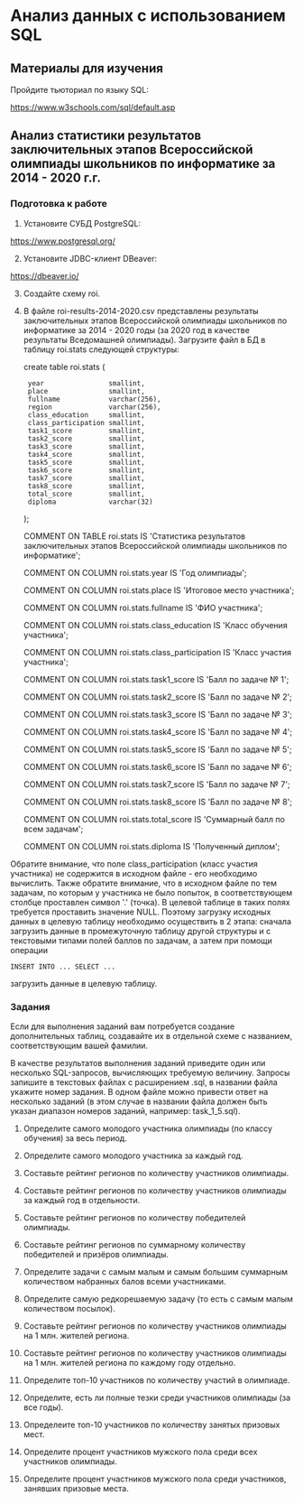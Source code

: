 # Анализ данных с использованием SQL

## Материалы для изучения

Пройдите тьюториал по языку SQL:

https://www.w3schools.com/sql/default.asp

## Анализ статистики результатов заключительных этапов Всероссийской олимпиады школьников по информатике за 2014 - 2020 г.г.

### Подготовка к работе

1. Установите СУБД PostgreSQL:

https://www.postgresql.org/

2. Установите JDBC-клиент DBeaver:

https://dbeaver.io/

3. Создайте схему roi.

4. В файле roi-results-2014-2020.csv представлены результаты заключительных этапов Всероссийской олимпиады школьников по информатике за 2014 - 2020 годы 
(за 2020 год в качестве результаты Вседомашней олимпиады). Загрузите файл в БД в таблицу roi.stats следующей структуры:

	create table roi.stats
	(
	
		year				smallint,
		place				smallint,
		fullname			varchar(256),
		region				varchar(256),
		class_education		smallint,
		class_participation	smallint,
		task1_score			smallint,
		task2_score			smallint,
		task3_score			smallint,
		task4_score			smallint,
		task5_score			smallint,
		task6_score			smallint,
		task7_score			smallint,
		task8_score			smallint,
		total_score			smallint,
		diploma				varchar(32)
		
	);

	
	COMMENT ON TABLE roi.stats IS 'Статистика результатов заключительных этапов Всероссийской олимпиады школьников по информатике';

	COMMENT ON COLUMN roi.stats.year IS 'Год олимпиады';

	COMMENT ON COLUMN roi.stats.place IS 'Итоговое место участника';

	COMMENT ON COLUMN roi.stats.fullname IS 'ФИО участника';

	COMMENT ON COLUMN roi.stats.class_education IS 'Класс обучения участника';

	COMMENT ON COLUMN roi.stats.class_participation IS 'Класс участия участника';

	COMMENT ON COLUMN roi.stats.task1_score IS 'Балл по задаче № 1';
	
	COMMENT ON COLUMN roi.stats.task2_score IS 'Балл по задаче № 2';
	
	COMMENT ON COLUMN roi.stats.task3_score IS 'Балл по задаче № 3';
	
	COMMENT ON COLUMN roi.stats.task4_score IS 'Балл по задаче № 4';
	
	COMMENT ON COLUMN roi.stats.task5_score IS 'Балл по задаче № 5';
	
	COMMENT ON COLUMN roi.stats.task6_score IS 'Балл по задаче № 6';
	
	COMMENT ON COLUMN roi.stats.task7_score IS 'Балл по задаче № 7';
	
	COMMENT ON COLUMN roi.stats.task8_score IS 'Балл по задаче № 8';
	
	COMMENT ON COLUMN roi.stats.total_score IS 'Суммарный балл по всем задачам';
	
	COMMENT ON COLUMN roi.stats.diploma IS 'Полученный диплом';
	
Обратите внимание, что поле class_participation (класс участия участника) не содержится в исходном файле - его необходимо вычислить. Также обратите внимание, что 
в исходном файле по тем задачам, по которым у участника не было попыток, в соответствующем столбце проставлен символ '.' (точка). 
В целевой таблице в таких полях требуется проставить значение NULL. Поэтому загрузку исходных данных в целевую таблицу необходимо осуществить в 2 этапа: 
сначала загрузить данные в промежуточную таблицу другой структуры и с текстовыми типами полей баллов по задачам, а затем при помощи операции

	INSERT INTO ... SELECT ...
	
загрузить данные в целевую таблицу.

### Задания

Если для выполнения заданий вам потребуется создание дополнительных таблиц, создавайте их в отдельной схеме с названием, соответствующим вашей фамилии.

В качестве результатов выполнения заданий приведите один или несколько SQL-запросов, вычисляющих требуемую величину. Запросы запишите в текстовых файлах с расширением .sql,
в названии файла укажите номер задания. В одном файле можно привести ответ на несколько заданий (в этом случае в названии файла должен быть указан диапазон номеров
заданий, например: task_1_5.sql).

1. Определите самого молодого участника олимпиады (по классу обучения) за весь период.

2. Определите самого молодого участника за каждый год.

3. Составьте рейтинг регионов по количеству участников олимпиады.

4. Составьте рейтинг регионов по количеству участников олимпиады за каждый год в отдельности.

5. Составьте рейтинг регионов по количеству победителей олимпиады.

6. Составьте рейтинг регионов по суммарному количеству победителей и призёров олимпиады.

7. Определите задачи с самым малым и самым большим суммарным количеством набранных балов всеми участниками.

8. Определите самую редкорешаемую задачу (то есть с самым малым количеством посылок).

9. Составьте рейтинг регионов по количеству участников олимпиады на 1 млн. жителей региона.

10. Составьте рейтинг регионов по количеству участников олимпиады на 1 млн. жителей региона по каждому году отдельно.

11. Определите топ-10 участников по количеству участий в олимпиаде.

12. Определите, есть ли полные тезки среди участников олимпиады (за все годы).

13. Определеите топ-10 участников по количеству занятых призовых мест.

14. Определите процент участников мужского пола среди всех участников олимпиады.

15. Определите процент участников мужского пола среди участников, занявших призовые места.



